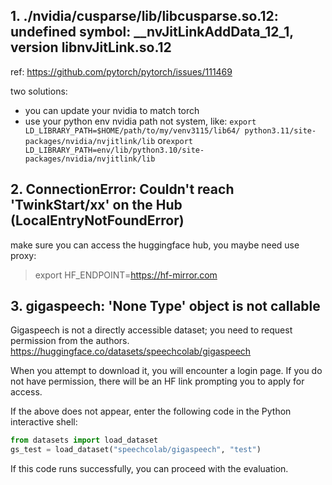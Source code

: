 

## 1.  ./nvidia/cusparse/lib/libcusparse.so.12: undefined symbol: __nvJitLinkAddData_12_1, version libnvJitLink.so.12

ref:
https://github.com/pytorch/pytorch/issues/111469

two solutions:
- you can update your nvidia to match torch
- use your python env nvidia path not system, like: `export LD_LIBRARY_PATH=$HOME/path/to/my/venv3115/lib64/
python3.11/site-packages/nvidia/nvjitlink/lib` or`export LD_LIBRARY_PATH=env/lib/python3.10/site-packages/nvidia/nvjitlink/lib`

## 2. ConnectionError: Couldn't reach 'TwinkStart/xx' on the Hub (LocalEntryNotFoundError)

make sure you can access the huggingface hub, you maybe need use proxy:

> export HF_ENDPOINT=https://hf-mirror.com


## 3. gigaspeech: 'None Type' object is not callable

Gigaspeech is not a directly accessible dataset; you need to request permission from the authors.
https://huggingface.co/datasets/speechcolab/gigaspeech

When you attempt to download it, you will encounter a login page. If you do not have permission, there will be an HF link prompting you to apply for access.

If the above does not appear, enter the following code in the Python interactive shell:

```python
from datasets import load_dataset
gs_test = load_dataset("speechcolab/gigaspeech", "test")
```

If this code runs successfully, you can proceed with the evaluation.
